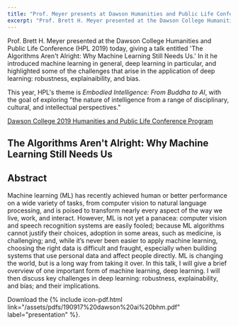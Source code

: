 ```yaml
---
title: "Prof. Meyer presents at Dawson Humanities and Public Life Conference"
excerpt: "Prof. Brett H. Meyer presented at the Dawson College Humanities and Public Life Conference today, giving a talk entitled 'The Algorithms Aren't Alright: Why Machine Learning Still Needs Us.' In it he introduced machine learning in general, deep learning in particular, and highlighted some of the challenges that arise in the application of deep learning: robustness, explainaibility, and bias."
---
```


Prof. Brett H. Meyer presented at the Dawson College Humanities and Public Life Conference (HPL 2019) today, giving a talk entitled 'The Algorithms Aren't Alright: Why Machine Learning Still Needs Us.' In it he introduced machine learning in general, deep learning in particular, and highlighted some of the challenges that arise in the application of deep learning: robustness, explainaibility, and bias.

This year, HPL's theme is _Embodied Intelligence: From Buddha to AI_, with the goal of exploring "the nature of intelligence from a range of disciplinary, cultural, and intellectual perspectives."

[Dawson College 2019 Humanities and Public Life Conference Program](https://www.dawsoncollege.qc.ca/humanities/humanities-and-public-life-conference/)

## The Algorithms Aren't Alright: Why Machine Learning Still Needs Us
## Abstract

Machine learning (ML) has recently achieved human or better performance on a wide variety of tasks, from computer vision to natural language processing, and is poised to transform nearly every aspect of the way we live, work, and interact. 
However, ML is not yet a panacea: computer vision and speech recognition systems are easily fooled; 
	because ML algorithms cannot justify their choices, adoption in some areas, such as medicine, is challenging; 
	and, while it’s never been easier to apply machine learning, choosing the right data is difficult and fraught, especially when building systems that use personal data and affect people directly.
ML is changing the world, but is a long way from taking it over.
In this talk, I will give a brief overview of one important form of machine learning, deep learning.
I will then discuss key challenges in deep learning: 
	robustness, explainability, and bias; 
	and their implications.

Download the {% include icon-pdf.html link="/assets/pdfs/190917%20dawson%20ai%20bhm.pdf" label="presentation" %}.
